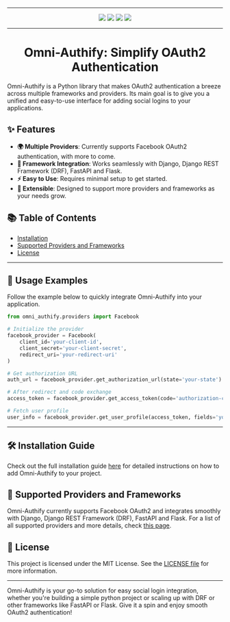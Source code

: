 
---
<p align="center">
  <a href="https://mukhsin-gitbook.gitbook.io/omni-authify/"><img src="https://img.shields.io/static/v1?message=Documented%20on%20GitBook&logo=gitbook&logoColor=ffffff&label=%20&labelColor=5c5c5c&color=3F89A1"></a>
  <a href="https://github.com/Omni-Libraries/omni-authify.git"><img src="https://img.shields.io/badge/Open_Source-❤️-FDA599?"/></a>
  <a href="https://discord.gg/BQrvDpcw"><img src="https://img.shields.io/badge/Community-Join%20Us-blueviolet"/></a>
  <a href="https://github.com/Omni-Libraries/omni-authify/issues"><img src="https://img.shields.io/github/issues/gitbookIO/gitbook"/></a>
</p>

---

###### <h1 align="center">Omni-Authify: Simplify OAuth2 Authentication</h1>


Omni-Authify is a Python library that makes OAuth2 authentication a breeze across multiple frameworks and providers. Its main goal is to give you a unified and easy-to-use interface for adding social logins to your applications.

## ✨ Features

- **🌍 Multiple Providers**: Currently supports Facebook OAuth2 authentication, with more to come.
- **🔧 Framework Integration**: Works seamlessly with Django, Django REST Framework (DRF), FastAPI and Flask.
- **⚡ Easy to Use**: Requires minimal setup to get started.
- **🚀 Extensible**: Designed to support more providers and frameworks as your needs grow.

## 📚 Table of Contents

- [Installation](installation.md)
- [Supported Providers and Frameworks](providers.md)
- [License](../LICENSE)

---

## 🚀 Usage Examples

Follow the example below to quickly integrate Omni-Authify into your application.

```python
from omni_authify.providers import Facebook

# Initialize the provider
facebook_provider = Facebook(
    client_id='your-client-id',
    client_secret='your-client-secret',
    redirect_uri='your-redirect-uri'
)

# Get authorization URL
auth_url = facebook_provider.get_authorization_url(state='your-state')

# After redirect and code exchange
access_token = facebook_provider.get_access_token(code='authorization-code')

# Fetch user profile
user_info = facebook_provider.get_user_profile(access_token, fields='your-fields')
```

---

## 🛠️ Installation Guide

Check out the full installation guide [here](installation.md) for detailed instructions on how to add Omni-Authify to your project.

## 📜 Supported Providers and Frameworks

Omni-Authify currently supports Facebook OAuth2 and integrates smoothly with Django, Django REST Framework (DRF), 
FastAPI and Flask. For a list of all supported providers and more details, check [this page](providers.md).

## 🔐 License

This project is licensed under the MIT License. See the [LICENSE file](../LICENSE) for more information.

---

Omni-Authify is your go-to solution for easy social login integration, whether you're building a simple python 
project or scaling up with DRF or other frameworks like FastAPI or Flask. Give it a spin and enjoy smooth OAuth2 
authentication!

